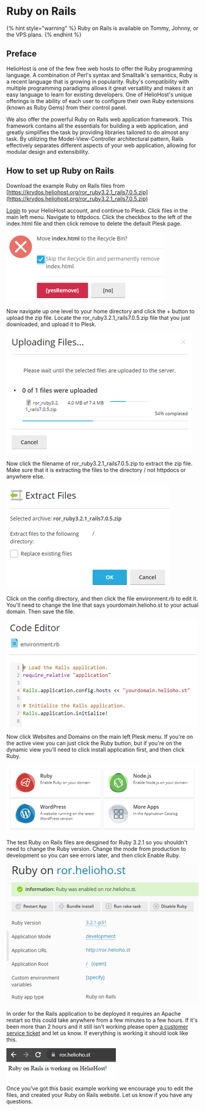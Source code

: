 # Ruby on Rails

{% hint style="warning" %}
Ruby on Rails is available on Tommy, Johnny, or the VPS plans.
{% endhint %}

## Preface

HelioHost is one of the few free web hosts to offer the Ruby programming language. A combination of Perl's syntax and Smalltalk's semantics, Ruby is a recent language that is growing in popularity. Ruby's compatibility with multiple programming paradigms allows it great versatility and makes it an easy language to learn for existing developers. One of HelioHost's unique offerings is the ability of each user to configure their own Ruby extensions \(known as Ruby Gems\) from their control panel.

We also offer the powerful Ruby on Rails web application framework. This framework contains all the essentials for building a web application, and greatly simplifies the task by providing libraries tailored to do almost any task. By utilizing the Model-View-Controller architectural pattern, Rails effectively separates different aspects of your web application, allowing for modular design and extensibility.

## How to set up Ruby on Rails

Download the example Ruby on Rails files from [https://krydos.heliohost.org/ror_ruby3.2.1_rails7.0.5.zip](https://krydos.heliohost.org/ror_ruby3.2.1_rails7.0.5.zip)

[Login](https://heliohost.org/login/) to your HelioHost account, and continue to Plesk. Click files in the main left menu. Navigate to httpdocs. Click the checkbox to the left of the index.html file and then click remove to delete the default Plesk page.

![](../.gitbook/assets/ror_delete_index.png)

Now navigate up one level to your home directory and click the + button to upload the zip file. Locate the ror_ruby3.2.1_rails7.0.5.zip file that you just downloaded, and upload it to Plesk.

![](../.gitbook/assets/ror_upload.png)

Now click the filename of ror_ruby3.2.1_rails7.0.5.zip to extract the zip file. Make sure that it is extracting the files to the directory / not httpdocs or anywhere else.

![](../.gitbook/assets/ror_extract.png)

Click on the config directory, and then click the file environment.rb to edit it. You'll need to change the line that says yourdomain.helioho.st to your actual domain. Then save the file.

![](../.gitbook/assets/ror_domain.png)

Now click Websites and Domains on the main left Plesk menu. If you're on the active view you can just click the Ruby button, but if you're on the dynamic view you'll need to click install application first, and then click Ruby.

![](../.gitbook/assets/ror_ruby.png)

The test Ruby on Rails files are desgined for Ruby 3.2.1 so you shouldn't need to change the Ruby version. Change the mode from production to development so you can see errors later, and then click Enable Ruby.

![](../.gitbook/assets/ror_enable.png)

In order for the Rails application to be deployed it requires an Apache restart so this could take anywhere from a few minutes to a few hours. If it's been more than 2 hours and it still isn't working please open [a customer service ticket](https://helionet.org/index/forum/45-customer-service/?do=add) and let us know. If everything is working it should look like this.

![](../.gitbook/assets/ror_works.png)

Once you've got this basic example working we encourage you to edit the files, and created your Ruby on Rails website. Let us know if you have any questions.

